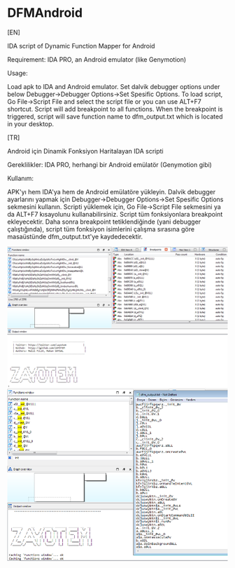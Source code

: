 # DFMAndroid
[EN]

IDA script of Dynamic Function Mapper for Android 

Requirement: IDA PRO, an Android emulator (like Genymotion)

Usage:

Load apk to IDA and Android emulator. Set dalvik debugger options under below Debugger->Debugger Options->Set Spesific Options. To load script, Go File->Script File and select the script file or you can use ALT+F7 shortcut. Script will add breakpoint to all functions. When the breakpoint is triggered, script will save function name to dfm_output.txt which is located in your desktop.

[TR] 

Android için Dinamik Fonksiyon Haritalayan IDA scripti

Gereklilikler: IDA PRO, herhangi bir Android emülatör (Genymotion gibi)

Kullanım:

APK'yı hem IDA'ya hem de Android emülatöre yükleyin. Dalvik debugger ayarlarını yapmak için Debugger->Debugger Options->Set Spesific Options sekmesini kullanın. Scripti yüklemek için, Go File->Script File sekmesini ya da ALT+F7 kısayolunu kullanabilirsiniz. Script tüm fonksiyonlara breakpoint ekleyecektir. Daha sonra breakpoint tetiklendiğinde (yani debugger çalıştığında), script tüm fonksiyon isimlerini çalışma sırasına göre masaüstünde dfm_output.txt'ye kaydedecektir. 

![](img/ss_1.png)
![](img/ss_2.png)


